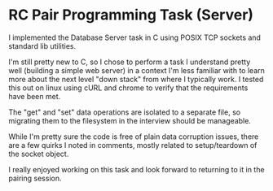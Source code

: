 # RC Pair Programming Task (Server)

I implemented the Database Server task in C using POSIX TCP sockets and standard lib utilities.


I'm still pretty new to C, so I chose to perform a task I understand pretty well (building a simple web server) in a context I'm less familiar with to learn more about the next level "down stack" from where I typically work.  I tested this out on linux using cURL and chrome to verify that the requirements have been met.

The "get" and "set" data operations are isolated to a separate file, so migrating them to the filesystem in the interview should be manageable.


While I'm pretty sure the code is free of plain data corruption issues, there are a few quirks I noted in comments, mostly related to setup/teardown of the socket object.

I really enjoyed working on this task and look forward to returning to it in the pairing session.

